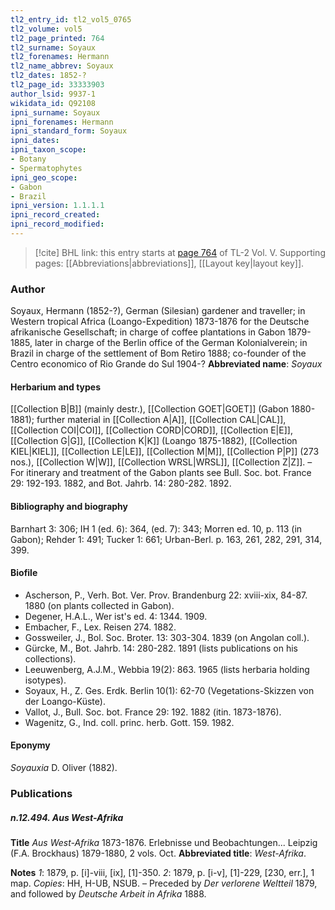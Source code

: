 ```yaml
---
tl2_entry_id: tl2_vol5_0765
tl2_volume: vol5
tl2_page_printed: 764
tl2_surname: Soyaux
tl2_forenames: Hermann
tl2_name_abbrev: Soyaux
tl2_dates: 1852-?
tl2_page_id: 33333903
author_lsid: 9937-1
wikidata_id: Q92108
ipni_surname: Soyaux
ipni_forenames: Hermann
ipni_standard_form: Soyaux
ipni_dates: 
ipni_taxon_scope: 
- Botany
- Spermatophytes
ipni_geo_scope: 
- Gabon
- Brazil
ipni_version: 1.1.1.1
ipni_record_created: 
ipni_record_modified:
---
```



> [!cite] BHL link: this entry starts at [page 764](https://www.biodiversitylibrary.org/page/33333903) of TL-2 Vol. V.
> Supporting pages: [[Abbreviations|abbreviations]], [[Layout key|layout key]].

### Author

Soyaux, Hermann (1852-?), German (Silesian) gardener and traveller; in Western tropical Africa (Loango-Expedition) 1873-1876 for the Deutsche afrikanische Gesellschaft; in charge of coffee plantations in Gabon 1879-1885, later in charge of the Berlin office of the German Kolonialverein; in Brazil in charge of the settlement of Bom Retiro 1888; co-founder of the Centro economico of Rio Grande do Sul 1904-? 
**Abbreviated name**: *Soyaux*

#### Herbarium and types

[[Collection B|B]] (mainly destr.), [[Collection GOET|GOET]] (Gabon 1880-1881); further material in [[Collection A|A]], [[Collection CAL|CAL]], [[Collection COI|COI]], [[Collection CORD|CORD]], [[Collection E|E]], [[Collection G|G]], [[Collection K|K]] (Loango 1875-1882), [[Collection KIEL|KIEL]], [[Collection LE|LE]], [[Collection M|M]], [[Collection P|P]] (273 nos.), [[Collection W|W]], [[Collection WRSL|WRSL]], [[Collection Z|Z]]. – For itinerary and treatment of the Gabon plants see Bull. Soc. bot. France 29: 192-193. 1882, and Bot. Jahrb. 14: 280-282. 1892.

#### Bibliography and biography

Barnhart 3: 306; IH 1 (ed. 6): 364, (ed. 7): 343; Morren ed. 10, p. 113 (in Gabon); Rehder 1: 491; Tucker 1: 661; Urban-Berl. p. 163, 261, 282, 291, 314, 399.

#### Biofile

- Ascherson, P., Verh. Bot. Ver. Prov. Brandenburg 22: xviii-xix, 84-87. 1880 (on plants collected in Gabon).
- Degener, H.A.L., Wer ist's ed. 4: 1344. 1909.
- Embacher, F., Lex. Reisen 274. 1882.
- Gossweiler, J., Bol. Soc. Broter. 13: 303-304. 1839 (on Angolan coll.).
- Gürcke, M., Bot. Jahrb. 14: 280-282. 1891 (lists publications on his collections).
- Leeuwenberg, A.J.M., Webbia 19(2): 863. 1965 (lists herbaria holding isotypes).
- Soyaux, H., Z. Ges. Erdk. Berlin 10(1): 62-70 (Vegetations-Skizzen von der Loango-Küste).
- Vallot, J., Bull. Soc. bot. France 29: 192. 1882 (itin. 1873-1876).
- Wagenitz, G., Ind. coll. princ. herb. Gott. 159. 1982.

#### Eponymy

*Soyauxia* D. Oliver (1882).

### Publications

##### n.12.494. Aus West-Afrika

**Title**
*Aus West-Afrika* 1873-1876. Erlebnisse und Beobachtungen... Leipzig (F.A. Brockhaus) 1879-1880, 2 vols. Oct.
**Abbreviated title**: *West-Afrika*.

**Notes**
*1*: 1879, p. \[i\]-viii, \[ix\], \[1\]-350.
*2*: 1879, p. \[i-v\], \[1\]-229, \[230, err.\], 1 map.
*Copies*: HH, H-UB, NSUB. – Preceded by *Der verlorene Weltteil* 1879, and followed by *Deutsche Arbeit in Afrika* 1888.


